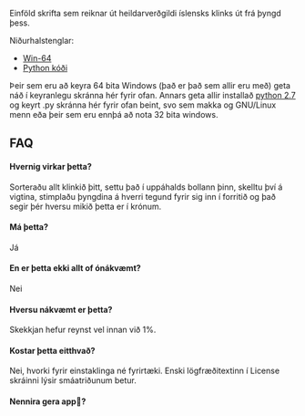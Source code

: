 Einföld skrifta sem reiknar út heildarverðgildi íslensks klinks út frá þyngd þess.

Niðurhalstenglar:
*  [Win-64](https://a.cocaine.ninja/nagquu.zip)
*  [Python kóði](https://a.cocaine.ninja/pbgipa.py)

Þeir sem eru að keyra 64 bita Windows (það er það sem allir eru með) geta náð í keyranlegu skránna hér fyrir ofan. Annars geta allir installað [python 2.7](https://www.python.org/downloads/release/python-2712/) og keyrt .py skránna hér fyrir ofan beint, svo sem makka og GNU/Linux menn eða þeir sem eru ennþá að nota 32 bita windows.
## FAQ  
#### Hvernig virkar þetta? ####
Sorteraðu allt klinkið þitt, settu það í uppáhalds bollann þinn, skelltu því á vigtina, stimplaðu þyngdina á hverri tegund fyrir sig inn í forritið og það segir þér hversu mikið þetta er í krónum.
#### Má þetta? ####
Já
#### En er þetta ekki allt of ónákvæmt? ###
Nei
#### Hversu nákvæmt er þetta? ####
Skekkjan hefur reynst vel innan við 1%.
#### Kostar þetta eitthvað? ####
Nei, hvorki fyrir einstaklinga né fyrirtæki. Enski lögfræðitextinn í License skráinni lýsir smáatriðunum betur.
#### Nennira gera app:poop:? ####
